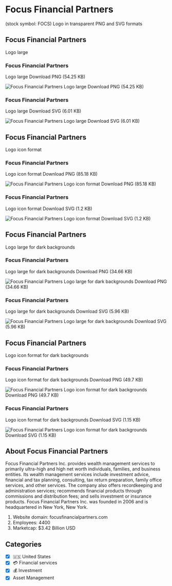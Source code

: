 # Focus Financial Partners
 (stock symbol: FOCS) Logo in transparent PNG and SVG formats

## Focus Financial Partners
 Logo large

### Focus Financial Partners
 Logo large Download PNG (54.25 KB)

![Focus Financial Partners
 Logo large Download PNG (54.25 KB)](/img/orig/FOCS_BIG-4fade9d8.png)

### Focus Financial Partners
 Logo large Download SVG (6.01 KB)

![Focus Financial Partners
 Logo large Download SVG (6.01 KB)](/img/orig/FOCS_BIG-d5975d46.svg)

## Focus Financial Partners
 Logo icon format

### Focus Financial Partners
 Logo icon format Download PNG (85.18 KB)

![Focus Financial Partners
 Logo icon format Download PNG (85.18 KB)](/img/orig/FOCS-887198db.png)

### Focus Financial Partners
 Logo icon format Download SVG (1.2 KB)

![Focus Financial Partners
 Logo icon format Download SVG (1.2 KB)](/img/orig/FOCS-ec096798.svg)

## Focus Financial Partners
 Logo large for dark backgrounds

### Focus Financial Partners
 Logo large for dark backgrounds Download PNG (34.66 KB)

![Focus Financial Partners
 Logo large for dark backgrounds Download PNG (34.66 KB)](/img/orig/FOCS_BIG.D-6e9cf657.png)

### Focus Financial Partners
 Logo large for dark backgrounds Download SVG (5.96 KB)

![Focus Financial Partners
 Logo large for dark backgrounds Download SVG (5.96 KB)](/img/orig/FOCS_BIG.D-3392005f.svg)

## Focus Financial Partners
 Logo icon format for dark backgrounds

### Focus Financial Partners
 Logo icon format for dark backgrounds Download PNG (49.7 KB)

![Focus Financial Partners
 Logo icon format for dark backgrounds Download PNG (49.7 KB)](/img/orig/FOCS.D-ff697a9a.png)

### Focus Financial Partners
 Logo icon format for dark backgrounds Download SVG (1.15 KB)

![Focus Financial Partners
 Logo icon format for dark backgrounds Download SVG (1.15 KB)](/img/orig/FOCS.D-daeab2fb.svg)

## About Focus Financial Partners


Focus Financial Partners Inc. provides wealth management services to primarily ultra-high and high net worth individuals, families, and business entities. Its wealth management services include investment advice, financial and tax planning, consulting, tax return preparation, family office services, and other services. The company also offers recordkeeping and administration services; recommends financial products through commissions and distribution fees; and sells investment or insurance products. Focus Financial Partners Inc. was founded in 2006 and is headquartered in New York, New York.

1. Website domain: focusfinancialpartners.com
2. Employees: 4400
3. Marketcap: $3.42 Billion USD


## Categories
- [x] 🇺🇸 United States
- [x] 💳 Financial services
- [x] 💰 Investment
- [x] Asset Management
